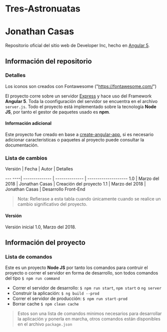 # Tres-Astronuatas
# Jonathan Casas

Repositorio oficial del sitio web de Developer Inc, hecho en [Angular 5]("https://angular.io/").

## Información del repositorio

### Detalles

Los iconos son creados con Fontawesome ("https://fontawesome.com/")

El proyecto corre sobre un servidor [Express]("http://expressjs.com/es/") y hace uso del Framework **Angular 5**. Toda la coonfiguración del servidor se encuentra en el archivo `server.js`. Todo el proyecto está implementado sobre la tecnología **Node JS**, por tanto el gestor de paquetes usado es **npm**.

#### Información adicional

Este proyecto fue creado en base a [create-angular-app]("https://angular.io/guide/quickstart"), si es necesario adicionar caracteristicas o paquetes al proyecto puede consultar la documentación.

### Lista de cambios

Versión | 	  Fecha		 |   Autor		  | Detalles

--- ----| -------------- | -------------- | --------------------
1.0     | Marzo del 2018 | Jonathan Casas | Creación del proyecto
1.1     | Marzo del 2018 | Jonathan Casas | Desarrollo Front-End

> Nota: Refierase a esta tabla cuando únicamente cuando se realice un cambio significativo del proyecto.

#### Versión

Versión inicial 1.0, Marzo del 2018.

## Información del proyecto

### Lista de comandos

Este es un proyecto **Node JS** por tanto los comandos para contruir el proyecto o correr el servidor en forma de desarrollo, son todos comandos del tipo `$ npm run command`

- Correr el servidor de desarrollo:
  `$ npm run start`, `npm start` o `ng server`
- Construir la aplicación:
  `$ ng build --prod`
- Correr el servidor de producción:
  `$ npm run start-prod`
- Borrar cache
  `$ npm clean cache`


> Estos son una lista de comandos minimos necesarios para desarrollar la aplicación y ponerla en marcha, otros comandos están disponibles en el archivo `package.json`

